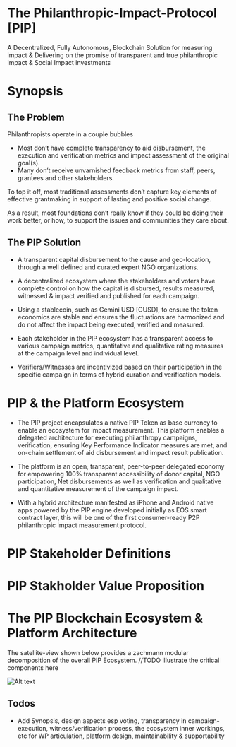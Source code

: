 # The Philanthropic-Impact-Protocol [PIP]
A Decentralized, Fully Autonomous, Blockchain Solution for measuring impact & Delivering on the promise of transparent and true philanthropic impact & Social Impact investments 

# Synopsis
## The Problem
Philanthropists operate in a couple bubbles
- Most don’t have complete transparency to aid disbursement, the execution and verification metrics and impact assessment of the original goal(s).
- Many don’t receive unvarnished feedback metrics from staff, peers, grantees and other stakeholders.

To top it off, most traditional assessments don’t capture key elements of effective grantmaking in support of lasting and positive social change.

As a result, most foundations don’t really know if they could be doing their work better, or how, to support the issues and communities they care about.


## The PIP Solution

- A transparent capital disbursement to the cause and geo-location, through a well defined and curated expert NGO organizations.

- A decentralized ecosystem where the stakeholders and voters have complete control on how the capital is disbursed, results measured, witnessed & impact verified and published for each campaign.

- Using a stablecoin, such as Gemini USD [GUSD], to ensure the token economics are stable and ensures the fluctuations are harmonized and do not affect the impact being executed, verified and measured.

- Each stakeholder in the PIP ecosystem has a transparent access to various campaign metrics, quantitative and qualitative rating measures at the campaign level and individual level.

- Verifiers/Witnesses are incentivized based on their participation in the specific campaign in terms of hybrid curation and verification models.

# PIP & the Platform Ecosystem

- The PIP project encapsulates a native PIP Token as base currency to enable an ecosystem for impact measurement. This platform enables a delegated architecture for executing philanthropy campaigns, verification, ensuring Key Performance Indicator measures are met, and on-chain settlement of aid disbursement and impact result publication.

- The platform is an open, transparent, peer-to-peer delegated economy for empowering 100% transparent accessibility of donor capital, NGO participation, Net disbursements as well as verification and qualitative and quantitative measurement of the campaign impact.

- With a hybrid architecture manifested as iPhone and Android native apps powered by the PIP engine developed initially as EOS smart contract layer,  this will be one of the first consumer-ready P2P philanthropic impact measurement protocol.

# PIP Stakeholder Definitions

# PIP Stakholder Value Proposition

# The PIP Blockchain Ecosystem & Platform Architecture
The satellite-view shown below provides a zachmann modular decomposition of the overall PIP Ecosystem.
//TODO illustrate the critical components here

![Alt text](/images/pip_satellite.jpg?raw=true "The PIP Ecosystem")

## Todos
- Add Synopsis, design aspects esp voting, transparency in campaign-execution, witness/verification process, the ecosystem inner workings, etc for WP articulation, platform design, maintainability & supportability